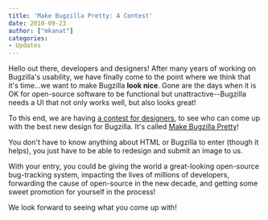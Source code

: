 ```yaml
---
title: 'Make Bugzilla Pretty: A Contest'
date: 2010-09-23
author: ["mkanat"]
categories:
- Updates
---
```

Hello out there, developers and designers\! After many years of working
on Bugzilla's usability, we have finally come to the point where we
think that it's time...we want to make Bugzilla **look nice**. Gone are
the days when it is OK for open-source software to be functional but
unattractive--Bugzilla needs a UI that not only works well, but also
looks great\!

To this end, we are having [a contest for
designers](http://wiki.mozilla.org/Bugzilla:Pretty), to see who can come
up with the best new design for Bugzilla. It's called [Make Bugzilla
Pretty](http://wiki.mozilla.org/Bugzilla:Pretty)\!

You don't have to know anything about HTML or Bugzilla to enter (though
it helps), you just have to be able to redesign and submit an image to
us.

With your entry, you could be giving the world a great-looking
open-source bug-tracking system, impacting the lives of millions of
developers, forwarding the cause of open-source in the new decade, and
getting some sweet promotion for yourself in the process\!

We look forward to seeing what you come up with\!
